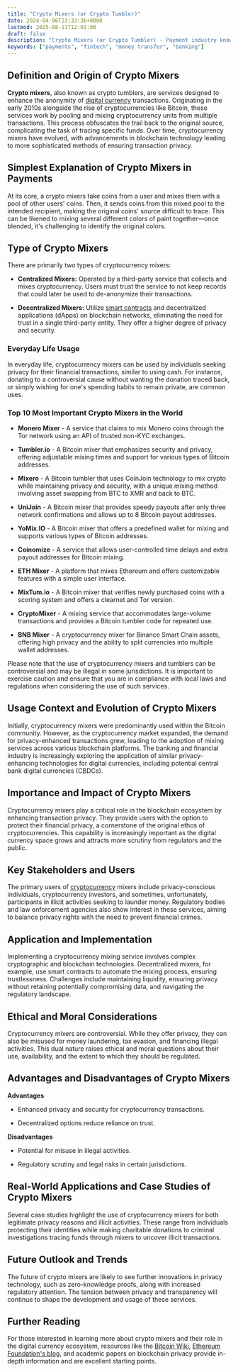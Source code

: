 ```yaml
---
title: "Crypto Mixers (or Crypto Tumbler)"
date: 2024-04-06T23:33:36+0000
lastmod: 2025-08-11T12:01:00
draft: false
description: "Crypto Mixers (or Crypto Tumbler) - Payment industry knowledge and insights"
keywords: ["payments", "fintech", "money transfer", "banking"]
---
```


## Definition and Origin of Crypto Mixers

**Crypto mixers**, also known as crypto tumblers, are services designed to enhance the anonymity of [digital currency](https://faisalkhanllc.xyz/resources/payments-wiki/d/digital-currency/) transactions. Originating in the early 2010s alongside the rise of cryptocurrencies like Bitcoin, these services work by pooling and mixing cryptocurrency units from multiple transactions. This process obfuscates the trail back to the original source, complicating the task of tracing specific funds. Over time, cryptocurrency mixers have evolved, with advancements in blockchain technology leading to more sophisticated methods of ensuring transaction privacy.

## Simplest Explanation of Crypto Mixers in Payments

At its core, a crypto mixers take coins from a user and mixes them with a pool of other users' coins. Then, it sends coins from this mixed pool to the intended recipient, making the original coins' source difficult to trace. This can be likened to mixing several different colors of paint together—once blended, it's challenging to identify the original colors.

## Type of Crypto Mixers

There are primarily two types of cryptocurrency mixers:

- **Centralized Mixers:** Operated by a third-party service that collects and mixes cryptocurrency. Users must trust the service to not keep records that could later be used to de-anonymize their transactions.

- **Decentralized Mixers:** Utilize [smart contracts](https://faisalkhanllc.xyz/resources/payments-wiki/s/smart-contract/) and decentralized applications (dApps) on blockchain networks, eliminating the need for trust in a single third-party entity. They offer a higher degree of privacy and security.

### Everyday Life Usage

In everyday life, cryptocurrency mixers can be used by individuals seeking privacy for their financial transactions, similar to using cash. For instance, donating to a controversial cause without wanting the donation traced back, or simply wishing for one's spending habits to remain private, are common uses.

### Top 10 Most Important Crypto Mixers in the World

- **Monero Mixer** - A service that claims to mix Monero coins through the Tor network using an API of trusted non-KYC exchanges.

- **Tumbler.io** - A Bitcoin mixer that emphasizes security and privacy, offering adjustable mixing times and support for various types of Bitcoin addresses.

- **Mixero** - A Bitcoin tumbler that uses CoinJoin technology to mix crypto while maintaining privacy and security, with a unique mixing method involving asset swapping from BTC to XMR and back to BTC.

- **UniJoin** - A Bitcoin mixer that provides speedy payouts after only three network confirmations and allows up to 8 Bitcoin payout addresses.

- **YoMix.IO** - A Bitcoin mixer that offers a predefined wallet for mixing and supports various types of Bitcoin addresses.

- **Coinomize** - A service that allows user-controlled time delays and extra payout addresses for Bitcoin mixing.

- **ETH Mixer** - A platform that mixes Ethereum and offers customizable features with a simple user interface.

- **MixTum.io** - A Bitcoin mixer that verifies newly purchased coins with a scoring system and offers a clearnet and Tor version.

- **CryptoMixer** - A mixing service that accommodates large-volume transactions and provides a Bitcoin tumbler code for repeated use.

- **BNB Mixer** - A cryptocurrency mixer for Binance Smart Chain assets, offering high privacy and the ability to split currencies into multiple wallet addresses.

Please note that the use of cryptocurrency mixers and tumblers can be controversial and may be illegal in some jurisdictions. It is important to exercise caution and ensure that you are in compliance with local laws and regulations when considering the use of such services.

## Usage Context and Evolution of Crypto Mixers

Initially, cryptocurrency mixers were predominantly used within the Bitcoin community. However, as the cryptocurrency market expanded, the demand for privacy-enhanced transactions grew, leading to the adoption of mixing services across various blockchain platforms. The banking and financial industry is increasingly exploring the application of similar privacy-enhancing technologies for digital currencies, including potential central bank digital currencies (CBDCs).

## Importance and Impact of Crypto Mixers

Cryptocurrency mixers play a critical role in the blockchain ecosystem by enhancing transaction privacy. They provide users with the option to protect their financial privacy, a cornerstone of the original ethos of cryptocurrencies. This capability is increasingly important as the digital currency space grows and attracts more scrutiny from regulators and the public.

## Key Stakeholders and Users

The primary users of [cryptocurrency](https://faisalkhanllc.xyz/resources/payments-wiki/c/cryptocurrency/) mixers include privacy-conscious individuals, cryptocurrency investors, and sometimes, unfortunately, participants in illicit activities seeking to launder money. Regulatory bodies and law enforcement agencies also show interest in these services, aiming to balance privacy rights with the need to prevent financial crimes.

## Application and Implementation

Implementing a cryptocurrency mixing service involves complex cryptographic and blockchain technologies. Decentralized mixers, for example, use smart contracts to automate the mixing process, ensuring trustlessness. Challenges include maintaining liquidity, ensuring privacy without retaining potentially compromising data, and navigating the regulatory landscape.

## Ethical and Moral Considerations

Cryptocurrency mixers are controversial. While they offer privacy, they can also be misused for money laundering, tax evasion, and financing illegal activities. This dual nature raises ethical and moral questions about their use, availability, and the extent to which they should be regulated.

## Advantages and Disadvantages of Crypto Mixers

**Advantages**

- Enhanced privacy and security for cryptocurrency transactions.

- Decentralized options reduce reliance on trust.

**Disadvantages**

- Potential for misuse in illegal activities.

- Regulatory scrutiny and legal risks in certain jurisdictions.

## Real-World Applications and Case Studies of Crypto Mixers

Several case studies highlight the use of cryptocurrency mixers for both legitimate privacy reasons and illicit activities. These range from individuals protecting their identities while making charitable donations to criminal investigations tracing funds through mixers to uncover illicit transactions.

## Future Outlook and Trends

The future of crypto mixers are likely to see further innovations in privacy technology, such as zero-knowledge proofs, along with increased regulatory attention. The tension between privacy and transparency will continue to shape the development and usage of these services.

## Further Reading

For those interested in learning more about crypto mixers and their role in the digital currency ecosystem, resources like the [Bitcoin Wiki](https://en.bitcoin.it/wiki/Main_Page), [Ethereum Foundation's blog](https://blog.ethereum.org/), and academic papers on blockchain privacy provide in-depth information and are excellent starting points.